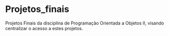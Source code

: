 # Projetos_finais
Projetos Finais da disciplina de Programação Orientada a Objetos II, visando centralizar o acesso a estes projetos.
